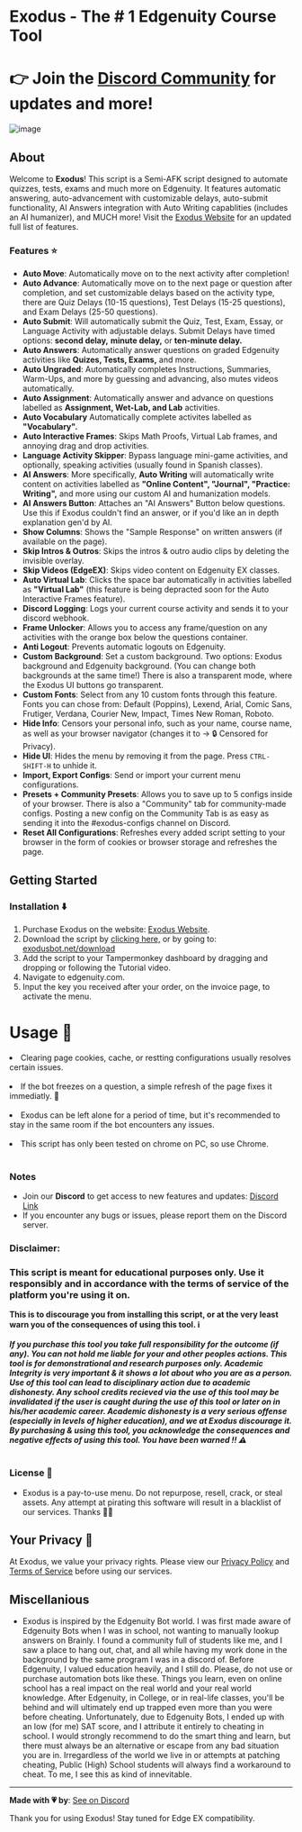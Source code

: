 # Exodus - The # 1 Edgenuity Course Tool
# 👉 Join the [Discord Community](https://api.exodusbot.net/discord) for updates and more!

![image](https://github.com/user-attachments/assets/e7beb487-f9e5-45ad-995c-778a0da21f31)

## About 

Welcome to **Exodus**! This script is a Semi-AFK script designed to automate quizzes, tests, exams and much more on Edgenuity. It features automatic answering, auto-advancement with customizable delays, auto-submit functionality, AI Answers integration with Auto Writing capablities (includes an AI humanizer), and MUCH more! Visit the [Exodus Website](https://exodusbot.net) for an updated full list of features.

### Features ⭐

- **Auto Move**: Automatically move on to the next activity after completion!
- **Auto Advance**: Automatically move on to the next page or question after completion, and set customizable delays based on the activity type, there are Quiz Delays (10-15 questions), Test Delays (15-25 questions), and Exam Delays (25-50 questions).
- **Auto Submit**: Will automatically submit the Quiz, Test, Exam, Essay, or Language Activity with adjustable delays. Submit Delays have timed options: **second delay,** **minute delay,** or **ten-minute delay.**
- **Auto Answers**: Automatically answer questions on graded Edgenuity activities like **Quizes, Tests, Exams,** and more.
- **Auto Ungraded**: Automatically completes Instructions, Summaries, Warm-Ups, and more by guessing and advancing, also mutes videos automatically.
- **Auto Assignment**: Automatically answer and advance on questions labelled as **Assignment, Wet-Lab, and Lab** activities.
- **Auto Vocabulary** Automatically complete activites labelled as **"Vocabulary".**
- **Auto Interactive Frames**: Skips Math Proofs, Virtual Lab frames, and annoying drag and drop activities.
- **Language Activity Skipper**: Bypass language mini-game activities, and optionally, speaking activities (usually found in Spanish classes).
- **AI Answers**: More specifically, **Auto Writing** will automatically write content on activities labelled as **"Online Content", "Journal", "Practice: Writing",** and more using our custom AI and humanization models.
- **AI Answers Button**: Attaches an "AI Answers" Button below questions. Use this if Exodus couldn't find an answer, or if you'd like an in depth explanation gen'd by AI.
- **Show Columns**: Shows the "Sample Response" on written answers (if available on the page).
- **Skip Intros & Outros**: Skips the intros & outro audio clips by deleting the invisible overlay.
- **Skip Videos (EdgeEX)**: Skips video content on Edgenuity EX classes.
- **Auto Virtual Lab**: Clicks the space bar automatically in activities labelled as **"Virtual Lab"** (this feature is being depracted soon for the Auto Interactive Frames feature).
- **Discord Logging**: Logs your current course activity and sends it to your discord webhook.
- **Frame Unlocker**: Allows you to access any frame/question on any activities with the orange box below the questions container.
- **Anti Logout**: Prevents automatic logouts on Edgenuity.
- **Custom Background**: Set a custom background. Two options: Exodus background and Edgenuity background. (You can change both backgrounds at the same time!) There is also a transparent mode, where the Exodus UI buttons go transparent.
- **Custom Fonts**: Select from any 10 custom fonts through this feature. Fonts you can chose from: Default (Poppins), Lexend, Arial, Comic Sans, Frutiger, Verdana, Courier New, Impact, Times New Roman, Roboto.
- **Hide Info**: Censors your personal info, such as your name, course name, as well as your browser navigator (changes it to -> 🔒 Censored for Privacy).
- **Hide UI**: Hides the menu by removing it from the page. Press `CTRL-SHIFT-H` to unhide it.
- **Import, Export Configs**: Send or import your current menu configurations.
- **Presets + Community Presets**: Allows you to save up to 5 configs inside of your browser. There is also a "Community" tab for community-made configs. Posting a new config on the Community Tab is as easy as sending it into the #exodus-configs channel on Discord.
- **Reset All Configurations**: Refreshes every added script setting to your browser in the form of cookies or browser storage and refreshes the page.

## Getting Started

### Installation ⬇️

1. Purchase Exodus on the website: [Exodus Website](https://exodusbot.net/).
2. Download the script by [clicking here,](https://api.exodusbot,net/ExodusBot.user.js) or by going to: [exodusbot.net/download](https://exodusbot.net/download)
2. Add the script to your Tampermonkey dashboard by dragging and dropping or following the Tutorial video.
3. Navigate to edgenuity.com.
4. Input the key you received after your order, on the invoice page, to activate the menu.

# Usage 🤖

<li>Clearing page cookies, cache, or restting configurations usually resolves certain issues. </li><br>
<li>If the bot freezes on a question, a simple refresh of the page fixes it immediatly. 🔄</li><br>
<li>Exodus can be left alone for a period of time, but it's recommended to stay in the same room if the bot encounters any issues.</li><br>
<li>This script has only been tested on chrome on PC, so use Chrome.</li><br>

### Notes 
- Join our **Discord** to get access to new features and updates: [Discord Link](https://discord.gg/exodusbot)
- If you encounter any bugs or issues, please report them on the Discord server.

### Disclaimer:

<h3>This script is meant for educational purposes only. Use it responsibly and in accordance with the terms of service of the platform you're using it on.</h3>
<b>This is to discourage you from installing this script, or at the very least warn you of the consequences of using this tool. ℹ</b><br><br>
<i><b>If you purchase this tool you take full responsibility for the outcome (if any). You can not hold me liable for your and other peoples actions. This tool is for demonstrational and research purposes only. Academic Integrity is very important & it shows a lot about who you are as a person. Use of this tool can lead to disciplinary action due to academic dishonesty. Any school credits recieved via the use of this tool may be <b>invalidated</b> if the user is caught during the use of this tool or later on in his/her academic career. Academic dishonesty is a very serious offense (especially in levels of higher education), and we at Exodus discourage it. By purchasing & using this tool, <b>you acknowledge</b> the consequences and <b>negative</b> effects of using this tool. You have been warned ‼ ⚠</b></i>
<br><br>

### License 🔑

- Exodus is a pay-to-use menu. Do not repurpose, resell, crack, or steal assets. Any attempt at pirating this software will result in a blacklist of our services. Thanks 🙋‍♂️

## Your Privacy 💟

At Exodus, we value your privacy rights. Please view our [Privacy Policy](https://exodusbot.net/privacy-policy) and [Terms of Service](https://exodusbot.net/terms) before using our services.

## Miscellanious

- Exodus is inspired by the Edgenuity Bot world. I was first made aware of Edgenuity Bots when I was in school, not wanting to manually lookup answers on Brainly. I found a community full of students like me, and I saw a place to hang out, chat, and all while having my work done in the background by the same program I was in a discord of. Before Edgenuity, I valued education heavily, and I still do. Please, do not use or purchase automation bots like these. Things you learn, even on online school has a real impact on the real world and your real world knowledge. After Edgenuity, in College, or in real-life classes, you'll be behind and will ultimately end up trapped even more than you were before cheating. Unfortunately, due to Edgenuity Bots, I ended up with an low (for me) SAT score, and I attribute it entirely to cheating in school. I would strongly recommend to do the smart thing and learn, but there must always be an alternative or escape from any bad situation you are in. Irregardless of the world we live in or attempts at patching cheating, Public (High) School students will always find a workaround to cheat. To me, I see this as kind of innevitable. 

---

**Made with 💗 by**: [See on Discord](https://discord.gg/exodusbot)

Thank you for using Exodus! Stay tuned for Edge EX compatibility.
